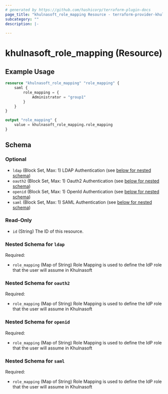 ```yaml
---
# generated by https://github.com/hashicorp/terraform-plugin-docs
page_title: "khulnasoft_role_mapping Resource - terraform-provider-khulnasoft"
subcategory: ""
description: |-
  
---
```


# khulnasoft_role_mapping (Resource)



## Example Usage

```terraform
resource "khulnasoft_role_mapping" "role_mapping" {
    saml {
        role_mapping = {
            Administrator = "group1"
        }
    }
}

output "role_mapping" {
    value = khulnasoft_role_mapping.role_mapping
}
```

<!-- schema generated by tfplugindocs -->
## Schema

### Optional

- `ldap` (Block Set, Max: 1) LDAP Authentication (see [below for nested schema](#nestedblock--ldap))
- `oauth2` (Block Set, Max: 1) Oauth2 Authentication (see [below for nested schema](#nestedblock--oauth2))
- `openid` (Block Set, Max: 1) OpenId Authentication (see [below for nested schema](#nestedblock--openid))
- `saml` (Block Set, Max: 1) SAML Authentication (see [below for nested schema](#nestedblock--saml))

### Read-Only

- `id` (String) The ID of this resource.

<a id="nestedblock--ldap"></a>
### Nested Schema for `ldap`

Required:

- `role_mapping` (Map of String) Role Mapping is used to define the IdP role that the user will assume in Khulnasoft


<a id="nestedblock--oauth2"></a>
### Nested Schema for `oauth2`

Required:

- `role_mapping` (Map of String) Role Mapping is used to define the IdP role that the user will assume in Khulnasoft


<a id="nestedblock--openid"></a>
### Nested Schema for `openid`

Required:

- `role_mapping` (Map of String) Role Mapping is used to define the IdP role that the user will assume in Khulnasoft


<a id="nestedblock--saml"></a>
### Nested Schema for `saml`

Required:

- `role_mapping` (Map of String) Role Mapping is used to define the IdP role that the user will assume in Khulnasoft


